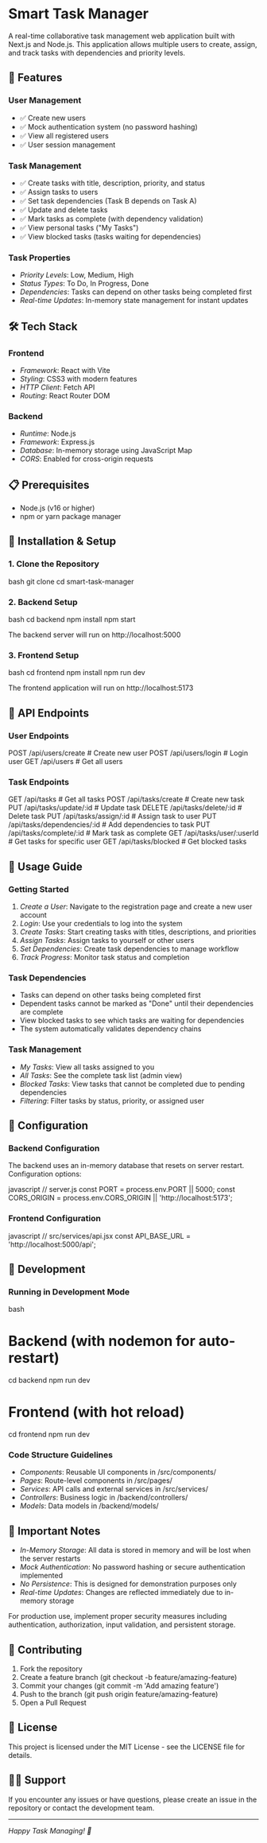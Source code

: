 # Smart Task Manager

A real-time collaborative task management web application built with Next.js and Node.js. This application allows multiple users to create, assign, and track tasks with dependencies and priority levels.

## 🚀 Features

### User Management
- ✅ Create new users
- ✅ Mock authentication system (no password hashing)
- ✅ View all registered users
- ✅ User session management

### Task Management
- ✅ Create tasks with title, description, priority, and status
- ✅ Assign tasks to users
- ✅ Set task dependencies (Task B depends on Task A)
- ✅ Update and delete tasks
- ✅ Mark tasks as complete (with dependency validation)
- ✅ View personal tasks ("My Tasks")
- ✅ View blocked tasks (tasks waiting for dependencies)

### Task Properties
- *Priority Levels*: Low, Medium, High
- *Status Types*: To Do, In Progress, Done
- *Dependencies*: Tasks can depend on other tasks being completed first
- *Real-time Updates*: In-memory state management for instant updates


## 🛠 Tech Stack

### Frontend
- *Framework*: React with Vite
- *Styling*: CSS3 with modern features
- *HTTP Client*: Fetch API
- *Routing*: React Router DOM

### Backend
- *Runtime*: Node.js
- *Framework*: Express.js
- *Database*: In-memory storage using JavaScript Map
- *CORS*: Enabled for cross-origin requests

## 📋 Prerequisites

- Node.js (v16 or higher)
- npm or yarn package manager

## 🚀 Installation & Setup

### 1. Clone the Repository
bash
git clone <repository-url>
cd smart-task-manager


### 2. Backend Setup
bash
cd backend
npm install
npm start

The backend server will run on http://localhost:5000

### 3. Frontend Setup
bash
cd frontend
npm install
npm run dev

The frontend application will run on http://localhost:5173

## 📡 API Endpoints

### User Endpoints

POST   /api/users/create      # Create new user
POST   /api/users/login       # Login user
GET    /api/users             # Get all users


### Task Endpoints

GET    /api/tasks             # Get all tasks
POST   /api/tasks/create      # Create new task
PUT    /api/tasks/update/:id  # Update task
DELETE /api/tasks/delete/:id  # Delete task
PUT    /api/tasks/assign/:id  # Assign task to user
PUT    /api/tasks/dependencies/:id # Add dependencies to task
PUT    /api/tasks/complete/:id # Mark task as complete
GET    /api/tasks/user/:userId # Get tasks for specific user
GET    /api/tasks/blocked     # Get blocked tasks


## 🎯 Usage Guide

### Getting Started
1. *Create a User*: Navigate to the registration page and create a new user account
2. *Login*: Use your credentials to log into the system
3. *Create Tasks*: Start creating tasks with titles, descriptions, and priorities
4. *Assign Tasks*: Assign tasks to yourself or other users
5. *Set Dependencies*: Create task dependencies to manage workflow
6. *Track Progress*: Monitor task status and completion

### Task Dependencies
- Tasks can depend on other tasks being completed first
- Dependent tasks cannot be marked as "Done" until their dependencies are complete
- View blocked tasks to see which tasks are waiting for dependencies
- The system automatically validates dependency chains

### Task Management
- *My Tasks*: View all tasks assigned to you
- *All Tasks*: See the complete task list (admin view)
- *Blocked Tasks*: View tasks that cannot be completed due to pending dependencies
- *Filtering*: Filter tasks by status, priority, or assigned user

## 🔧 Configuration

### Backend Configuration
The backend uses an in-memory database that resets on server restart. Configuration options:

javascript
// server.js
const PORT = process.env.PORT || 5000;
const CORS_ORIGIN = process.env.CORS_ORIGIN || 'http://localhost:5173';


### Frontend Configuration
javascript
// src/services/api.jsx
const API_BASE_URL = 'http://localhost:5000/api';


## 🧪 Development

### Running in Development Mode
bash
# Backend (with nodemon for auto-restart)
cd backend
npm run dev

# Frontend (with hot reload)
cd frontend
npm run dev


### Code Structure Guidelines
- *Components*: Reusable UI components in /src/components/
- *Pages*: Route-level components in /src/pages/
- *Services*: API calls and external services in /src/services/
- *Controllers*: Business logic in /backend/controllers/
- *Models*: Data models in /backend/models/

## 🚨 Important Notes

- *In-Memory Storage*: All data is stored in memory and will be lost when the server restarts
- *Mock Authentication*: No password hashing or secure authentication implemented
- *No Persistence*: This is designed for demonstration purposes only
- *Real-time Updates*: Changes are reflected immediately due to in-memory storage

For production use, implement proper security measures including authentication, authorization, input validation, and persistent storage.

## 🤝 Contributing

1. Fork the repository
2. Create a feature branch (git checkout -b feature/amazing-feature)
3. Commit your changes (git commit -m 'Add amazing feature')
4. Push to the branch (git push origin feature/amazing-feature)
5. Open a Pull Request

## 📝 License

This project is licensed under the MIT License - see the LICENSE file for details.

## 🙋‍♂ Support

If you encounter any issues or have questions, please create an issue in the repository or contact the development team.

---

*Happy Task Managing! 🎉*
